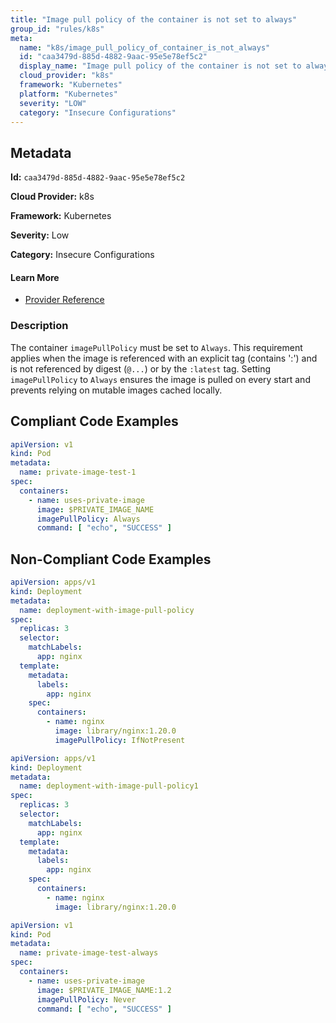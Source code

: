 ```yaml
---
title: "Image pull policy of the container is not set to always"
group_id: "rules/k8s"
meta:
  name: "k8s/image_pull_policy_of_container_is_not_always"
  id: "caa3479d-885d-4882-9aac-95e5e78ef5c2"
  display_name: "Image pull policy of the container is not set to always"
  cloud_provider: "k8s"
  framework: "Kubernetes"
  platform: "Kubernetes"
  severity: "LOW"
  category: "Insecure Configurations"
---
```

## Metadata

**Id:** `caa3479d-885d-4882-9aac-95e5e78ef5c2`

**Cloud Provider:** k8s

**Framework:** Kubernetes

**Severity:** Low

**Category:** Insecure Configurations

#### Learn More

 - [Provider Reference](https://kubernetes.io/docs/concepts/containers/images/#updating-images)

### Description

 The container `imagePullPolicy` must be set to `Always`. This requirement applies when the image is referenced with an explicit tag (contains ':') and is not referenced by digest (`@...`) or by the `:latest` tag. Setting `imagePullPolicy` to `Always` ensures the image is pulled on every start and prevents relying on mutable images cached locally.


## Compliant Code Examples
```yaml
apiVersion: v1
kind: Pod
metadata:
  name: private-image-test-1
spec:
  containers:
    - name: uses-private-image
      image: $PRIVATE_IMAGE_NAME
      imagePullPolicy: Always
      command: [ "echo", "SUCCESS" ]
```
## Non-Compliant Code Examples
```yaml
apiVersion: apps/v1
kind: Deployment
metadata:
  name: deployment-with-image-pull-policy
spec:
  replicas: 3
  selector:
    matchLabels:
      app: nginx
  template:
    metadata:
      labels:
        app: nginx
    spec:
      containers:
        - name: nginx
          image: library/nginx:1.20.0
          imagePullPolicy: IfNotPresent

```

```yaml
apiVersion: apps/v1
kind: Deployment
metadata:
  name: deployment-with-image-pull-policy1
spec:
  replicas: 3
  selector:
    matchLabels:
      app: nginx
  template:
    metadata:
      labels:
        app: nginx
    spec:
      containers:
        - name: nginx
          image: library/nginx:1.20.0

```

```yaml
apiVersion: v1
kind: Pod
metadata:
  name: private-image-test-always
spec:
  containers:
    - name: uses-private-image
      image: $PRIVATE_IMAGE_NAME:1.2
      imagePullPolicy: Never
      command: [ "echo", "SUCCESS" ]
```
